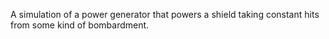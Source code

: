 A simulation of a power generator that powers a shield taking constant hits from some kind of bombardment.